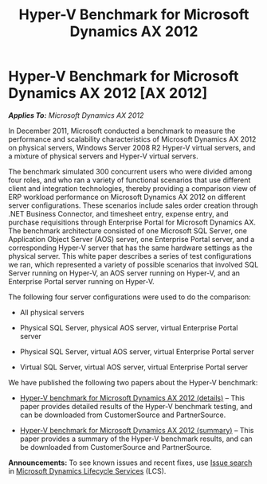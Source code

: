 ﻿---
title: Hyper-V Benchmark for Microsoft Dynamics AX 2012
TOCTitle: Hyper-V Benchmark for Microsoft Dynamics AX 2012
ms:assetid: 68c32c12-0738-44c4-a42b-b25882643016
ms:mtpsurl: https://technet.microsoft.com/en-us/library/Hh881829(v=AX.60)
ms:contentKeyID: 45769251
ms.date: 04/18/2014
mtps_version: v=AX.60
---

# Hyper-V Benchmark for Microsoft Dynamics AX 2012 [AX 2012]


_**Applies To:** Microsoft Dynamics AX 2012_

In December 2011, Microsoft conducted a benchmark to measure the performance and scalability characteristics of Microsoft Dynamics AX 2012 on physical servers, Windows Server 2008 R2 Hyper-V virtual servers, and a mixture of physical servers and Hyper-V virtual servers.

The benchmark simulated 300 concurrent users who were divided among four roles, and who ran a variety of functional scenarios that use different client and integration technologies, thereby providing a comparison view of ERP workload performance on Microsoft Dynamics AX 2012 on different server configurations. These scenarios include sales order creation through .NET Business Connector, and timesheet entry, expense entry, and purchase requisitions through Enterprise Portal for Microsoft Dynamics AX. The benchmark architecture consisted of one Microsoft SQL Server, one Application Object Server (AOS) server, one Enterprise Portal server, and a corresponding Hyper-V server that has the same hardware settings as the physical server. This white paper describes a series of test configurations we ran, which represented a variety of possible scenarios that involved SQL Server running on Hyper-V, an AOS server running on Hyper-V, and an Enterprise Portal server running on Hyper-V.

The following four server configurations were used to do the comparison:

  - All physical servers

  - Physical SQL Server, physical AOS server, virtual Enterprise Portal server

  - Physical SQL Server, virtual AOS server, virtual Enterprise Portal server

  - Virtual SQL Server, virtual AOS server, virtual Enterprise Portal server

We have published the following two papers about the Hyper-V benchmark:

  - [Hyper-V benchmark for Microsoft Dynamics AX 2012 (details)](http://go.microsoft.com/fwlink/?linkid=245625) – This paper provides detailed results of the Hyper-V benchmark testing, and can be downloaded from CustomerSource and PartnerSource.

  - [Hyper-V benchmark for Microsoft Dynamics AX 2012 (summary)](http://go.microsoft.com/fwlink/?linkid=245626) – This paper provides a summary of the Hyper-V benchmark results, and can be downloaded from CustomerSource and PartnerSource.

  
**Announcements:** To see known issues and recent fixes, use [Issue search](http://go.microsoft.com/fwlink/?linkid=389258) in [Microsoft Dynamics Lifecycle Services](http://go.microsoft.com/fwlink/?linkid=306505) (LCS).

